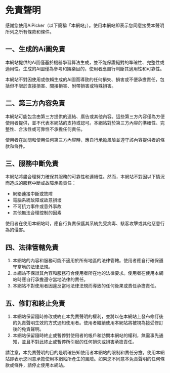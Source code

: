 # 免責聲明

感謝您使用AiPicker（以下簡稱「本網站」）。使用本網站即表示您同意接受本聲明所列之所有條款和條件。

## 一、生成的Ai圖免責
本網站提供的Ai圖僅基於機器學習算法生成，並不能保證絕對的準確性、完整性或適用性。生成的Ai圖僅為參考和娛樂目的，使用者應自行判斷其適用性和可靠性。

本網站不對因使用或依賴生成的Ai圖而導致的任何損失、損害或不便承擔責任，包括但不限於直接損害、間接損害、附帶損害或特殊損害。

## 二、第三方內容免責
本網站可能包含由第三方提供的連結、廣告或其他內容。這些第三方內容僅為方便使用者提供，並不代表本網站的支持或認可。本網站對於第三方內容的準確性、完整性、合法性或可靠性不承擔任何責任。

使用者在訪問和使用任何第三方內容時，應自行承擔風險並遵守該內容提供者的條款和條件。

## 三、服務中斷免責
本網站將盡合理努力確保其服務的可靠性和連續性。然而，本網站不對因以下情況而造成的服務中斷或故障承擔責任：
- 網絡連接中斷或故障
- 電腦系統故障或故意損壞
- 不可抗力事件或意外事故
- 其他無法合理控制的因素

使用者在使用本網站時，應自行負責保護其系統免受病毒、駭客攻擊或其他惡意行為的侵害。

## 四、法律管轄免責
1. 本網站的內容和服務可能不適用於所有地區的法律管轄。使用者應自行確保遵守當地的法律法規。
1. 本網站不保證其內容和服務符合使用者所在地的法律要求。使用者在使用本網站時應自行承擔遵守當地法律的責任。
1. 本網站不對使用者因違反當地法律法規而導致的任何後果或責任承擔責任。

## 五、修訂和終止免責
1. 本網站保留隨時修改或終止本免責聲明的權利，並將以在本網站上發布修訂後的免責聲明生效的方式通知使用者。使用者繼續使用本網站將被視為接受修訂後的免責聲明。
1. 本網站保留隨時終止或暫停對使用者的帳戶和訪問本網站的權利，無需事先通知，並且不對此終止或暫停所引起的任何損失或損害承擔責任。

請注意，本免責聲明的目的是明確告知使用者本網站的限制和責任分擔。使用本網站即表示您同意承擔使用本網站所產生的風險。如果您不同意本免責聲明的任何條款或條件，請停止使用本網站。